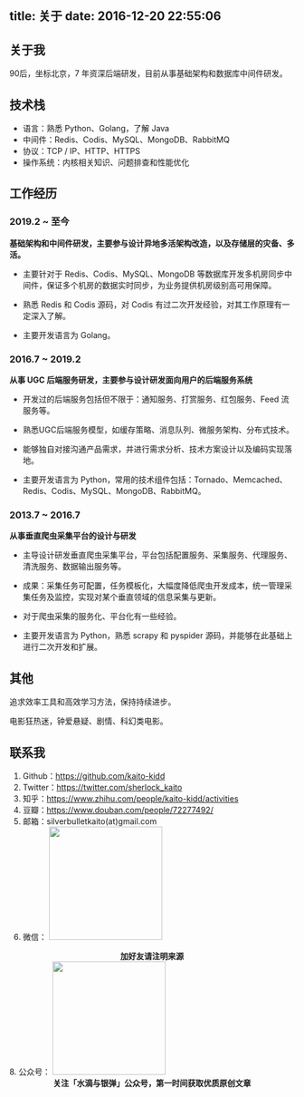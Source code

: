 title: 关于
date: 2016-12-20 22:55:06
---

## 关于我

90后，坐标北京，7 年资深后端研发，目前从事基础架构和数据库中间件研发。

## 技术栈

- 语言：熟悉 Python、Golang，了解 Java
- 中间件：Redis、Codis、MySQL、MongoDB、RabbitMQ
- 协议：TCP / IP、HTTP、HTTPS
- 操作系统：内核相关知识、问题排查和性能优化

## 工作经历

### 2019.2 ~ 至今

**基础架构和中间件研发，主要参与设计异地多活架构改造，以及存储层的灾备、多活。**

- 主要针对于 Redis、Codis、MySQL、MongoDB 等数据库开发多机房同步中间件，保证多个机房的数据实时同步，为业务提供机房级别高可用保障。

- 熟悉 Redis 和 Codis 源码，对 Codis 有过二次开发经验，对其工作原理有一定深入了解。

- 主要开发语言为 Golang。

### 2016.7 ~ 2019.2

**从事 UGC 后端服务研发，主要参与设计研发面向用户的后端服务系统**

- 开发过的后端服务包括但不限于：通知服务、打赏服务、红包服务、Feed 流服务等。

- 熟悉UGC后端服务模型，如缓存策略、消息队列、微服务架构、分布式技术。

- 能够独自对接沟通产品需求，并进行需求分析、技术方案设计以及编码实现落地。

- 主要开发语言为 Python，常用的技术组件包括：Tornado、Memcached、Redis、Codis、MySQL、MongoDB、RabbitMQ。

### 2013.7 ~ 2016.7

**从事垂直爬虫采集平台的设计与研发**

- 主导设计研发垂直爬虫采集平台，平台包括配置服务、采集服务、代理服务、清洗服务、数据输出服务等。

- 成果：采集任务可配置，任务模板化，大幅度降低爬虫开发成本，统一管理采集任务及监控，实现对某个垂直领域的信息采集与更新。

- 对于爬虫采集的服务化、平台化有一些经验。

- 主要开发语言为 Python，熟悉 scrapy 和 pyspider 源码，并能够在此基础上进行二次开发和扩展。

## 其他

追求效率工具和高效学习方法，保持持续进步。

电影狂热迷，钟爱悬疑、剧情、科幻类电影。

## 联系我

1. Github：https://github.com/kaito-kidd
2. Twitter：https://twitter.com/sherlock_kaito
3. 知乎：https://www.zhihu.com/people/kaito-kidd/activities
4. 豆瓣：https://www.douban.com/people/72277492/
5. 邮箱：silverbulletkaito(at)gmail.com
6. 微信： <img src="https://kaito-blog-1253469779.cos.ap-beijing.myqcloud.com/2020/08/15970490808765.jpg" width="200" height="200">
<center><strong>加好友请注明来源</strong></center>
8. 公众号： <img src="https://kaito-blog-1253469779.cos.ap-beijing.myqcloud.com/qr_block.jpg" width="200" height="200">
<center><strong>关注「水滴与银弹」公众号，第一时间获取优质原创文章</strong></center>

